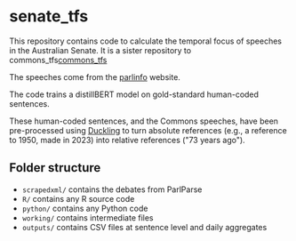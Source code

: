 # senate_tfs

This repository contains code to calculate the temporal focus of
speeches in the Australian Senate. It is a sister repository to commons_tfs[commons_tfs](https://github.com/chrishanretty/commons_tfs)

The speeches come from the [parlinfo](https://parlinfo.aph.gov.au/parlInfo/search/search.w3p) website. 

The code trains a distillBERT model on gold-standard human-coded sentences.

These human-coded sentences, and the Commons speeches, have been
pre-processed using [Duckling](https://github.com/facebook/duckling)
to turn absolute references (e.g., a reference to 1950, made in 2023)
into relative references ("73 years ago").

## Folder structure

 - `scrapedxml/` contains the debates from ParlParse
 - `R/` contains any R source code
 - `python/` contains any Python code
 - `working/` contains intermediate files
 - `outputs/` contains CSV files at sentence level and daily aggregates

